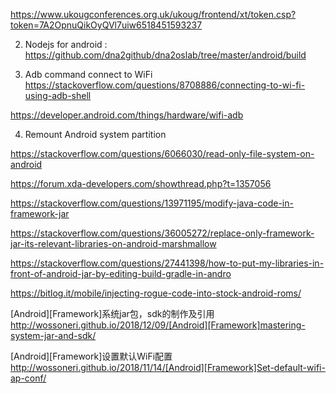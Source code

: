 https://www.ukougconferences.org.uk/ukoug/frontend/xt/token.csp?token=7A2OpnuQikOyQVl7uiw6518451593237


2. Nodejs for android :
     https://github.com/dna2github/dna2oslab/tree/master/android/build
     
3. Adb command connect to WiFi
https://stackoverflow.com/questions/8708886/connecting-to-wi-fi-using-adb-shell
     
https://developer.android.com/things/hardware/wifi-adb


4.  Remount Android system partition

https://stackoverflow.com/questions/6066030/read-only-file-system-on-android

https://forum.xda-developers.com/showthread.php?t=1357056

https://stackoverflow.com/questions/13971195/modify-java-code-in-framework-jar

https://stackoverflow.com/questions/36005272/replace-only-framework-jar-its-relevant-libraries-on-android-marshmallow

https://stackoverflow.com/questions/27441398/how-to-put-my-libraries-in-front-of-android-jar-by-editing-build-gradle-in-andro


https://bitlog.it/mobile/injecting-rogue-code-into-stock-android-roms/

[Android][Framework]系统jar包，sdk的制作及引用
http://wossoneri.github.io/2018/12/09/[Android][Framework]mastering-system-jar-and-sdk/

[Android][Framework]设置默认WiFi配置
http://wossoneri.github.io/2018/11/14/[Android][Framework]Set-default-wifi-ap-conf/
